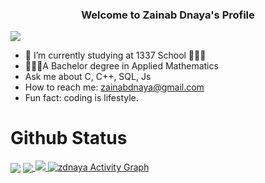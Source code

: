 
<!-- <h2>
  <img src="https://media.giphy.com/media/hvRJCLFzcasrR4ia7z/giphy.gif" width="15px"/>
  </h2> -->
  <h3 align="center"> Welcome to Zainab Dnaya's Profile  </h3>
  <img  align="center" src="https://readme-typing-svg.herokuapp.com/?lines=First,%20solve%20the%20problem.;Second+%20Then,%20write%20the%20code.&font=Fira%20Code&center=true&width=380&height=50" 
       style="max-width: 100%;">


<!-- <img width="80%" href="https://www.coolgenerator.com/Data/Textdesign/202204/0db79c425e935135deb51b995d2ba74a.png" style="max-width: 100%;"> -->
<!--
**zainabdnaya/zainabdnaya** is a ✨ _special_ ✨ repository because its `README.md` (this file) appears on your GitHub profile.-->

<!-- ## Here are some ideas to get you started:
 -->
<!--   ![](https://komarev.com/ghpzvc/?username=zainabdnaya) -->
- 🎯 I’m currently studying at 1337 School 👩🏻‍💻
-  👩🏻‍🏫A Bachelor degree in Applied Mathematics
- Ask me about C, C++, SQL, Js </br>
- How to reach me: zainabdnaya@gmail.com</br>
- Fun fact: coding is lifestyle.</br>

# Github Status 
<a> <img align= "center" src="https://github-readme-stats.vercel.app/api?username=zainabdnaya&show_icons=true&theme=highcontrast&hide_border=true"></a>
<a href="https://github.com/zainabdnaya/github-stats">
<img align="center" src="https://github-readme-stats.vercel.app/api/top-langs?username=zainabdnaya&amp;include_all_commits=true&amp;count_private=true&amp;hide=tex,Rich%20Text%20Format&amp;langs_count=10&amp;layout=compact&amp;bg_color=00000000&amp;text_color=2B65CF&amp;icon_color=2B65CF&amp;title_color=2B65CF&amp;hide_border=true" style="max-width: 100%;">
<img src="https://github-readme-streak-stats.herokuapp.com/?user=zainabdnaya&theme=highcontrast&hide_border=true">
  <a href="https://github.com/ashutosh00710/github-readme-activity-graph"><img alt="zdnaya Activity Graph" src="https://denvercoder1-activity-graph.herokuapp.com/graph/?username=zainabdnaya&theme=react-dark&hide_border=true" data-canonical-src="https://denvercoder1-activity-graph.herokuapp.com/graph/?username=zainabdnaya&bg_color=000000&color=AEFEFF&line=B85252&point=AEFEFF&hide_border=true" style="max-width: 100%;"></a>


